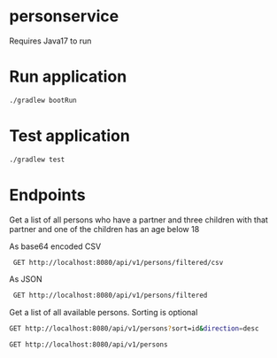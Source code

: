 # personservice

Requires Java17 to run

# Run application

```bash
./gradlew bootRun
```

# Test application

```bash
./gradlew test
```

# Endpoints

Get a list of all persons who have a partner and three children with that partner and one of the children has an age
below 18

As base64 encoded CSV

```bash
 GET http://localhost:8080/api/v1/persons/filtered/csv
```

As JSON

```bash
 GET http://localhost:8080/api/v1/persons/filtered
```

Get a list of all available persons. Sorting is optional

```bash
GET http://localhost:8080/api/v1/persons?sort=id&direction=desc
```

```bash
GET http://localhost:8080/api/v1/persons
```
